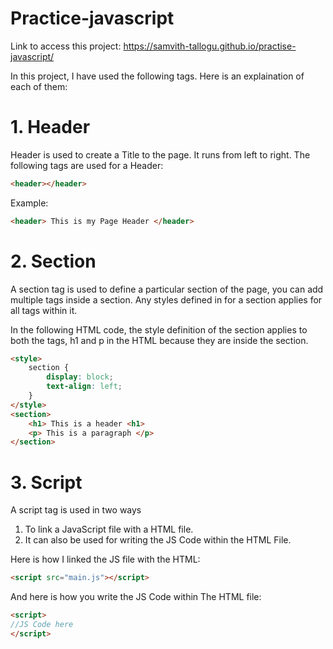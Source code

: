 # Practice-javascript

Link to access this project: https://samvith-tallogu.github.io/practise-javascript/

In this project, I have used the following tags. Here is an explaination of each of them:

# 1. Header
Header is used to create a Title to the page. It runs from left to right.
The following tags are used for a Header:
```html
<header></header>
```
Example:
```html
<header> This is my Page Header </header>
```
# 2. Section
A section tag is used to define a particular section of the page, you can add multiple tags inside a section. Any styles defined in for a section applies for all tags within it.

In the following HTML code, the style definition of the section applies to both the tags, h1 and p in the HTML because they are inside the section.

```html
<style>
    section {
        display: block;
        text-align: left;
    }
</style>
<section> 
    <h1> This is a header <h1>
    <p> This is a paragraph </p>
</section>
```
# 3. Script
A script tag is used in two ways

1. To link a JavaScript file with a HTML file.
2. It can also be used for writing the JS Code within the HTML File.

Here is how I linked the JS file with the HTML:
```html
<script src="main.js"></script>
```
And here is how you write the JS Code within The HTML file:
```html
<script>
//JS Code here
</script>
```